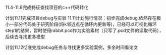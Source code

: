11.4-11.8完成特征查找项目的c++代码转化  

计划11.11完成项目debug与实验
11.11计划施行情况：初步完成debug,依然存在极小一部分代码处于研究阶段(将k邻近点在循环内更新等)，已经可以可视化循环step1的结果，暂时使用rabbit.pcd作为实验素材（只写了.pcd文件的读取代码），后续去寻找更多模型  

计划11.12彻底完成debug任务与寻找更多实验案例，多余时间看论文
